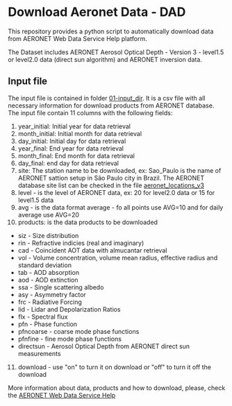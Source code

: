 # Download Aeronet Data - DAD

This repository provides a python script to automatically download data from AERONET Web Data Service Help platform.

The Dataset includes AERONET Aerosol Optical Depth - Version 3 - level1.5 or level2.0 data (direct sun algorithm) and AERONET inversion data.

## Input file

The input file is contained in folder [01-input_dir](https://github.com/fabioslopes/download_aeronet_data/tree/master/01-input_dir). It is a csv file with all necessary information for download products from AERONET database.
The input file contain 11 columns with the following fields: 
1. year_initial: Initial year for data retrieval
2. month_initial: Initial month for data retrieval
3. day_initial: Initial day for data retrieval
4. year_final: End year for data retrieval
5. month_final: End month for data retrieval
6. day_final: end day for data retrieval
7. site: The station name to be downloaded, ex: Sao_Paulo is the name of AERONET sattion setup in São Paulo city in Brazil. The AERONET database site list can be checked in the file [aeronet_locations_v3](https://github.com/fabioslopes/download_aeronet_data/blob/master/aeronet_locations_v3.csv)
8. level - is the level of AERONET data, ex: 20 for level2.0 data or 15 for level1.5 data
9. avg - is the data format average - fo all points use AVG=10 and for daily average use AVG=20
10. products: is the data products to be downloaded 
   - siz - Size distribution
   - rin	- Refractive indicies (real and imaginary)
   - cad -	Coincident AOT data with almucantar retrieval
   - vol	- Volume concentration, volume mean radius, effective radius and standard deviation
   - tab -	AOD absorption
   - aod - AOD extinction
   - ssa	- Single scattering albedo
   - asy -	Asymmetry factor
   - frc -	Radiative Forcing
   - lid - Lidar and Depolarization Ratios
   - flx - Spectral flux
   - pfn - Phase function
   - pfncoarse - coarse mode phase functions
   - pfnfine - fine mode phase functions
   - directsun - Aerosol Optical Depth from AERONET direct sun measurements
11. download - use "on" to turn it on download or "off" to turn it off the download

More information about data, products and how to download, please, check the [AERONET Web Data Service Help](https://aeronet.gsfc.nasa.gov/cgi-bin/print_web_data_v3)
